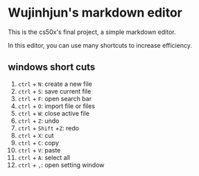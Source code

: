 # Wujinhjun's markdown editor

This is the cs50x's final project, a simple markdown editor.

In this editor, you can use many shortcuts to increase efficiency.

## windows short cuts

1. `ctrl` + `N`: create a new file
2. `ctrl` + `S`: save current file
3. `ctrl` + `F`: open search bar
4. `ctrl` + `O`: import file or files
5. `ctrl` + `W`: close active file
6. `ctrl` + `Z`: undo
7. `ctrl` + `Shift` +`Z`: redo
8. `ctrl` + `X`: cut
9. `ctrl` + `C`: copy
10. `ctrl` + `V`: paste
11. `ctrl` + `A`: select all
12. `ctrl` + `,`: open setting window
